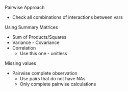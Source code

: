 Pairwise Approach
- Check all combinations of interactions between vars

Using Summary Matrices
- Sum of Products/Squares
- Variance - Covariance
- Correlation
	- Use this one - unitless

Missing values
- Pairwise complete observation
	- Use pairs that do not have NAs
	- Only complete pairwise calculations